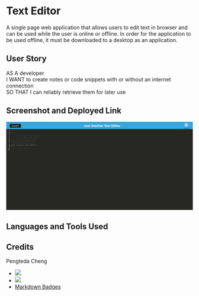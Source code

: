 # Text Editor 

A single page web application that allows users to edit text in browser and can be used while the user is online or offline. In order for the application to be used offline, it must be downloaded to a desktop as an application.

## User Story

AS A developer
<br>
I WANT to create notes or code snippets with or without an internet connection
<br>
SO THAT I can reliably retrieve them for later use

## Screenshot and Deployed Link 

![Screenshot](/assets/images/screenshot.png)

## Languages and Tools Used

## Credits
Pengteda Cheng 
* [<img src="https://img.shields.io/badge/github-%23121011.svg?style=for-the-badge&logo=github&logoColor=white">](https://github.com/teedaa)
* [<img src="https://img.shields.io/badge/linkedin-%230077B5.svg?style=for-the-badge&logo=linkedin&logoColor=white">](https://linkedin.com/in/pengteda-cheng)
* [Markdown Badges](https://github.com/Ileriayo/markdown-badges)